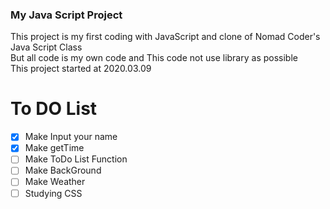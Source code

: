 ### My Java Script Project  
This project is my first coding with JavaScript and clone of Nomad Coder's Java Script Class  
But all code is my own code and This code not use library as possible  
This project started at 2020.03.09


# To DO List
- [x] Make Input your name
- [x] Make getTime
- [ ] Make ToDo List Function   
- [ ] Make BackGround  
- [ ] Make Weather   
- [ ] Studying CSS  
